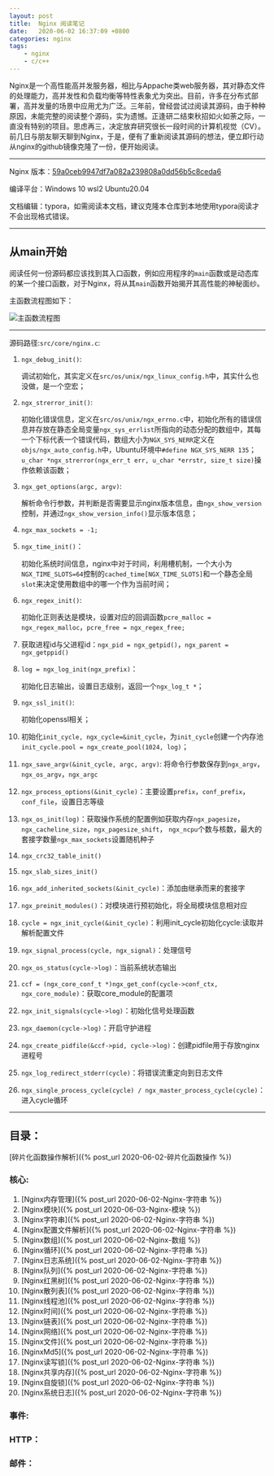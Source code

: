 ```yaml
---
layout: post
title:  Nginx 阅读笔记
date:   2020-06-02 16:37:09 +0800
categories: nginx
tags:
	- nginx
	- c/c++
---
```


Nginx是一个高性能高并发服务器，相比与Appache类web服务器，其对静态文件的处理能力，高并发性和负载均衡等特性表象尤为突出。目前，许多在分布式部署，高并发量的场景中应用尤为广泛。三年前，曾经尝试过阅读其源码，由于种种原因，未能完整的阅读整个源码，实为遗憾。正逢研二结束秋招如火如荼之际，一直没有特别的项目。思虑再三，决定放弃研究很长一段时间的计算机视觉（CV）。前几日与朋友聊天聊到Nginx，于是，便有了重新阅读其源码的想法，便立即行动从nginx的github镜像克隆了一份，便开始阅读。

---

Nginx 版本：[59a0ceb9947df7a082a239808a0dd56b5c8ceda6](https://github.com/nginx/nginx/tree/59a0ceb9947df7a082a239808a0dd56b5c8ceda6)

编译平台：Windows 10 wsl2 Ubuntu20.04

文档编辑：typora，如需阅读本文档，建议克隆本仓库到本地使用typora阅读才不会出现格式错误。

---

## 从main开始

阅读任何一份源码都应该找到其入口函数，例如应用程序的`main`函数或是动态库的某一个接口函数，对于Nginx，将从其`main`函数开始揭开其高性能的神秘面纱。

主函数流程图如下：

![主函数流程图](https://gitee.com/zyuegege/images/raw/master/imgs/main.png)

---

源码路径:`src/core/nginx.c`:

1. `ngx_debug_init()`:

   调试初始化，其实定义在`src/os/unix/ngx_linux_config.h`中，其实什么也没做，是一个空宏；

2. `ngx_strerror_init()`:

   初始化错误信息，定义在`src/os/unix/ngx_errno.c`中，初始化所有的错误信息并存放在静态全局变量`ngx_sys_errlist`所指向的动态分配的数组中，其每一个下标代表一个错误代码，数组大小为`NGX_SYS_NERR`定义在`objs/ngx_auto_config.h`中，Ubuntu环境中`#define NGX_SYS_NERR 135`；`u_char *ngx_strerror(ngx_err_t err, u_char *errstr, size_t size)`操作依赖该函数；

3. `ngx_get_options(argc, argv)`:

   解析命令行参数，并判断是否需要显示nginx版本信息，由`ngx_show_version`控制，并通过`ngx_show_version_info()`显示版本信息；

4. `ngx_max_sockets = -1;`

5. `ngx_time_init()`：

   初始化系统时间信息，nginx中对于时间，利用槽机制，一个大小为`NGX_TIME_SLOTS=64`控制的`cached_time[NGX_TIME_SLOTS]`和一个静态全局`slot`来决定使用数组中的哪一个作为当前时间；

6. `ngx_regex_init()`:

   初始化正则表达是模块，设置对应的回调函数`pcre_malloc = ngx_regex_malloc`，`pcre_free = ngx_regex_free;`

7. 获取进程id与父进程id：`ngx_pid = ngx_getpid()`，`ngx_parent = ngx_getppid()`

8. `log = ngx_log_init(ngx_prefix)`：

   初始化日志输出，设置日志级别，返回一个`ngx_log_t *`；

9. `ngx_ssl_init()`:

   初始化openssl相关；

10. 初始化`init_cycle, ngx_cycle=&init_cycle`，为`init_cycle`创建一个内存池`init_cycle.pool = ngx_create_pool(1024, log)`；

11. `ngx_save_argv(&init_cycle, argc, argv)`: 将命令行参数保存到`ngx_argv`，`ngx_os_argv`，`ngx_argc`

12. `ngx_process_options(&init_cycle)`：主要设置`prefix`，`conf_prefix`，`conf_file`，设置日志等级

13. `ngx_os_init(log)`：获取操作系统的配置例如获取内存`ngx_pagesize`，`ngx_cacheline_size`，`ngx_pagesize_shift`， `ngx_ncpu`个数与核数，最大的套接字数量`ngx_max_sockets`设置随机种子

14. `ngx_crc32_table_init()`

15. `ngx_slab_sizes_init()`

16. `ngx_add_inherited_sockets(&init_cycle)`：添加由继承而来的套接字

17. `ngx_preinit_modules()`：对模块进行预初始化，将全局模块信息相对应

18. `cycle = ngx_init_cycle(&init_cycle)`：利用init_cycle初始化cycle:读取并解析配置文件

19. `ngx_signal_process(cycle, ngx_signal)`：处理信号

20. `ngx_os_status(cycle->log)`：当前系统状态输出

21. `ccf = (ngx_core_conf_t *)ngx_get_conf(cycle->conf_ctx, ngx_core_module)`：获取core_module的配置项

22. `ngx_init_signals(cycle->log)`：初始化信号处理函数

23. `ngx_daemon(cycle->log)`：开启守护进程

24. `ngx_create_pidfile(&ccf->pid, cycle->log)`：创建pidfile用于存放nginx进程号

25. `ngx_log_redirect_stderr(cycle)`：将错误流重定向到日志文件

26. `ngx_single_process_cycle(cycle) / ngx_master_process_cycle(cycle)`：进入cycle循环

---

## 目录：

[碎片化函数操作解析]({% post_url 2020-06-02-碎片化函数操作 %})

### 核心:

1. [Nginx内存管理]({% post_url 2020-06-02-Nginx-字符串 %})
2. [Nginx模块]({% post_url 2020-06-03-Nginx-模块 %})
3. [Nginx字符串]({% post_url 2020-06-02-Nginx-字符串 %})
4. [Nginx配置文件解析]({% post_url 2020-06-02-Nginx-字符串 %})
5. [Nginx数组]({% post_url 2020-06-02-Nginx-数组 %})
6. [Nginx循环]({% post_url 2020-06-02-Nginx-字符串 %})
7. [Nginx日志系统]({% post_url 2020-06-02-Nginx-字符串 %})
8. [Nginx队列]({% post_url 2020-06-02-Nginx-字符串 %})
9. [Nginx红黑树]({% post_url 2020-06-02-Nginx-字符串 %})
10. [Nginx散列表]({% post_url 2020-06-02-Nginx-字符串 %})
11. [Nginx线程池]({% post_url 2020-06-02-Nginx-字符串 %})
12. [Nginx时间]({% post_url 2020-06-02-Nginx-字符串 %})
13. [Nginx链表]({% post_url 2020-06-02-Nginx-字符串 %})
14. [Nginx网络]({% post_url 2020-06-02-Nginx-字符串 %})
15. [Nginx文件]({% post_url 2020-06-02-Nginx-字符串 %})
16. [NginxMd5]({% post_url 2020-06-02-Nginx-字符串 %})
17. [Nginx读写锁]({% post_url 2020-06-02-Nginx-字符串 %})
18. [Nginx共享内存]({% post_url 2020-06-02-Nginx-字符串 %})
19. [Nginx自旋锁]({% post_url 2020-06-02-Nginx-字符串 %})
20. [Nginx系统日志]({% post_url 2020-06-02-Nginx-字符串 %})

### 事件:

### HTTP：

### 邮件：


